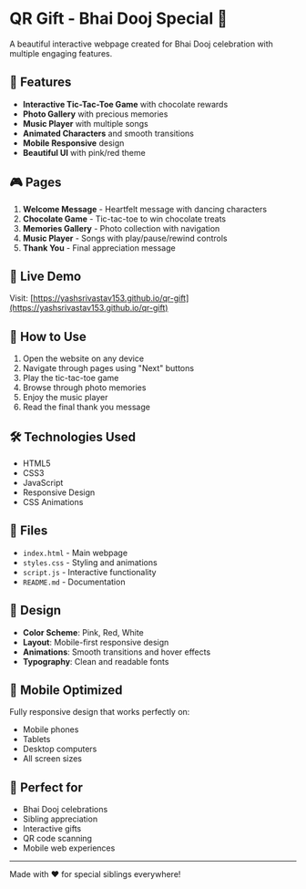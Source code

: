 # QR Gift - Bhai Dooj Special 🎁

A beautiful interactive webpage created for Bhai Dooj celebration with multiple engaging features.

## 🌟 Features

- **Interactive Tic-Tac-Toe Game** with chocolate rewards
- **Photo Gallery** with precious memories
- **Music Player** with multiple songs
- **Animated Characters** and smooth transitions
- **Mobile Responsive** design
- **Beautiful UI** with pink/red theme

## 🎮 Pages

1. **Welcome Message** - Heartfelt message with dancing characters
2. **Chocolate Game** - Tic-tac-toe to win chocolate treats
3. **Memories Gallery** - Photo collection with navigation
4. **Music Player** - Songs with play/pause/rewind controls
5. **Thank You** - Final appreciation message

## 🚀 Live Demo

Visit: [https://yashsrivastav153.github.io/qr-gift](https://yashsrivastav153.github.io/qr-gift)

## 📱 How to Use

1. Open the website on any device
2. Navigate through pages using "Next" buttons
3. Play the tic-tac-toe game
4. Browse through photo memories
5. Enjoy the music player
6. Read the final thank you message

## 🛠️ Technologies Used

- HTML5
- CSS3
- JavaScript
- Responsive Design
- CSS Animations

## 📄 Files

- `index.html` - Main webpage
- `styles.css` - Styling and animations
- `script.js` - Interactive functionality
- `README.md` - Documentation

## 🎨 Design

- **Color Scheme**: Pink, Red, White
- **Layout**: Mobile-first responsive design
- **Animations**: Smooth transitions and hover effects
- **Typography**: Clean and readable fonts

## 📱 Mobile Optimized

Fully responsive design that works perfectly on:
- Mobile phones
- Tablets
- Desktop computers
- All screen sizes

## 🎯 Perfect for

- Bhai Dooj celebrations
- Sibling appreciation
- Interactive gifts
- QR code scanning
- Mobile web experiences

---

Made with ❤️ for special siblings everywhere!
